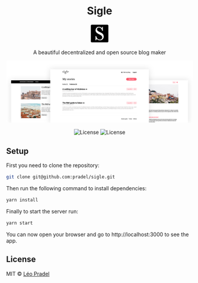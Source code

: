 <h1 align="center">Sigle</h1>

<p align="center">
  <img src="https://raw.githubusercontent.com/pradel/sigle/master/public/icon-192x192.png" height="50">
</p>

<p align="center">
  A beautiful decentralized and open source blog maker
</p>

<p align="center">
  <img src="https://raw.githubusercontent.com/pradel/sigle/master/assets/screens.png">
</p>

<p align="center">
  <img src="https://badgen.net/travis/pradel/sigle" alt="License">
  <img src="https://badgen.net/badge/license/MIT/blue" alt="License">
</p>

## Setup

First you need to clone the repository:

```sh
git clone git@github.com:pradel/sigle.git
```

Then run the following command to install dependencies:

```sh
yarn install
```

Finally to start the server run:

```sh
yarn start
```

You can now open your browser and go to http://localhost:3000 to see the app.

## License

MIT © [Léo Pradel](https://www.leopradel.com/)
